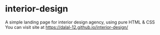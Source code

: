 # interior-design
A simple landing page for interior design agency, using pure HTML &amp; CSS
You can visit site at https://dalal-12.github.io/interior-design/
